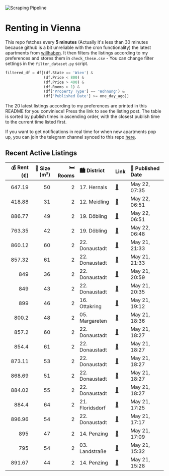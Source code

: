 ![Scraping Pipeline](https://github.com/AthomsG/renting-in-vienna/actions/workflows/run_pipeline.yml/badge.svg)


# Renting in Vienna

This repo fetches every **5 minutes** (Actually it's less than 30 minutes because github is a bit unreliable with the cron functionality) the latest apartments from [willhaben](https://www.willhaben.at/).
It then filters the listings according to my preferences and stores them in `check_these.csv` - You can change filter settings in the `filter_dataset.py` script.

```python
filtered_df = df[(df.State == 'Wien') & 
                 (df.Price < 800) &
                 (df.Price > 400) &
                 (df.Rooms > 1) &
                 (df['Property Type'] == 'Wohnung') &
                 (df['Published Date'] >= one_day_ago)]
```

The 20 latest listings according to my preferences are printed in this README for you conviniece! Press the link to see the listing post.
The table is sorted by publish times in ascending order, with the closest publish time to the current time listed first.

If you want to get notifications in real time for when new apartments pop up, you can join the telegram channel synced to this repo [here](https://t.me/+1HPAYOf5BSsyNTlk).

## Recent Active Listings

|   💰 Rent (€) |   📏 Size (m²) |   🛏️ Rooms | 🏙️ District     | Link                                                                                                                                                                                                                       | 📅 Published Date   |
|-------------:|--------------:|-----------:|:----------------|:---------------------------------------------------------------------------------------------------------------------------------------------------------------------------------------------------------------------------|:-------------------|
|       647.19 |            50 |          2 | 17. Hernals     | [🔗](https://www.willhaben.at/iad/immobilien/d/mietwohnungen/wien/wien-1170-hernals/2-zimmer-wohnung-unbefristet-815043507/)                                                                                                | May 22, 07:35      |
|       418.88 |            31 |          2 | 12. Meidling    | [🔗](https://www.willhaben.at/iad/immobilien/d/mietwohnungen/wien/wien-1120-meidling/sanierungsbed%C3%BCrftige-bastlerwohnung-mit-potenzial-1062571834/)                                                                    | May 22, 06:51      |
|       886.77 |            49 |          2 | 19. Döbling     | [🔗](https://www.willhaben.at/iad/immobilien/d/mietwohnungen/wien/wien-1190-d%C3%B6bling/charmante-2-zimmer-wohnung-899332174/)                                                                                             | May 22, 06:51      |
|       763.35 |            42 |          2 | 19. Döbling     | [🔗](https://www.willhaben.at/iad/immobilien/d/mietwohnungen/wien/wien-1190-d%C3%B6bling/gem%C3%BCtliche-singlewohnung-im-19.-bezirk-1191172900/)                                                                           | May 22, 06:48      |
|       860.12 |            60 |          2 | 22. Donaustadt  | [🔗](https://www.willhaben.at/iad/immobilien/d/mietwohnungen/wien/wien-1220-donaustadt/leo-am-teich---wohnen-am-badeteich-hirschstetten-873710450/)                                                                         | May 21, 21:33      |
|       857.32 |            61 |          2 | 22. Donaustadt  | [🔗](https://www.willhaben.at/iad/immobilien/d/mietwohnungen/wien/wien-1220-donaustadt/leo-am-teich---wohnen-am-badeteich-hirschstetten-1681435685/)                                                                        | May 21, 21:33      |
|       849    |            36 |          2 | 22. Donaustadt  | [🔗](https://www.willhaben.at/iad/immobilien/d/mietwohnungen/wien/wien-1220-donaustadt/moderner-2-zimmer-wohntraum-der-keine-w%C3%BCnsche-offen-l%C3%A4sst-%21-1412614922/)                                                 | May 21, 20:59      |
|       849    |            43 |          2 | 22. Donaustadt  | [🔗](https://www.willhaben.at/iad/immobilien/d/mietwohnungen/wien/wien-1220-donaustadt/kagraner-laberl---wohnen-zum-fairen-preis%21---neubaugebiet-n%C3%A4he-u1-kagraner-platz-1610687445/)                                 | May 21, 20:35      |
|       899    |            46 |          2 | 16. Ottakring   | [🔗](https://www.willhaben.at/iad/immobilien/d/mietwohnungen/wien/wien-1160-ottakring/helle-ruhige-balkonwohnung-mit-top-anbindung-im-4.-liftstock-1362490098/)                                                             | May 21, 19:12      |
|       800.2  |            48 |          2 | 05. Margareten  | [🔗](https://www.willhaben.at/iad/immobilien/d/mietwohnungen/wien/wien-1050-margareten/modern-m%C3%B6bliertes-mietapartment---kurz-oder-langfristig-1906152750/)                                                            | May 21, 18:36      |
|       857.2  |            60 |          2 | 22. Donaustadt  | [🔗](https://www.willhaben.at/iad/immobilien/d/mietwohnungen/wien/wien-1220-donaustadt/mietkauf---leo-am-teich%21-willkommensbonus---2-monate-mietfrei%21-2026392354/)                                                      | May 21, 18:27      |
|       854.4  |            61 |          2 | 22. Donaustadt  | [🔗](https://www.willhaben.at/iad/immobilien/d/mietwohnungen/wien/wien-1220-donaustadt/mietkauf---leo-am-teich%21-willkommensbonus---2-monate-mietfrei%21-1831402204/)                                                      | May 21, 18:27      |
|       873.11 |            53 |          2 | 22. Donaustadt  | [🔗](https://www.willhaben.at/iad/immobilien/d/mietwohnungen/wien/wien-1220-donaustadt/mietkauf---leo-am-teich%21-willkommensbonus---2-monate-mietfrei%21-1057448629/)                                                      | May 21, 18:27      |
|       868.69 |            51 |          2 | 22. Donaustadt  | [🔗](https://www.willhaben.at/iad/immobilien/d/mietwohnungen/wien/wien-1220-donaustadt/mietkauf---leo-am-teich%21-willkommensbonus---2-monate-mietfrei%21-1888486411/)                                                      | May 21, 18:27      |
|       884.02 |            55 |          2 | 22. Donaustadt  | [🔗](https://www.willhaben.at/iad/immobilien/d/mietwohnungen/wien/wien-1220-donaustadt/mietkauf---leo-am-teich%21-willkommensbonus---2-monate-mietfrei%21-2116155360/)                                                      | May 21, 18:27      |
|       884.4  |            64 |          2 | 21. Floridsdorf | [🔗](https://www.willhaben.at/iad/immobilien/d/mietwohnungen/wien/wien-1210-floridsdorf/ruhige-wohnung-%28innenhof%29-auf-der-pragerstra%C3%9Fe-76-mit-loggia-%7C-kaufoption-nach-5-jahren-m%C3%B6glich-2015108638/)        | May 21, 17:25      |
|       896.96 |            54 |          2 | 22. Donaustadt  | [🔗](https://www.willhaben.at/iad/immobilien/d/mietwohnungen/wien/wien-1220-donaustadt/provisionsfreier-mietkauf-in-gretl%27s-garten%21-1323578673/)                                                                        | May 21, 17:17      |
|       895    |            47 |          2 | 14. Penzing     | [🔗](https://www.willhaben.at/iad/immobilien/d/mietwohnungen/wien/wien-1140-penzing/sonnige-ruhige-wohnung-1584655273/)                                                                                                     | May 21, 17:09      |
|       795    |            54 |          2 | 03. Landstraße  | [🔗](https://www.willhaben.at/iad/immobilien/d/mietwohnungen/wien/wien-1030-landstra%C3%9Fe/3.erdbergstrasse---provisionsfreie-charmante-2-zimmer-neubaumiete-direkt-beim-kardinal-naglplatz-2105617351/)                   | May 21, 15:32      |
|       891.67 |            44 |          2 | 14. Penzing     | [🔗](https://www.willhaben.at/iad/immobilien/d/mietwohnungen/wien/wien-1140-penzing/einziehen-und-wohlf%C3%BChlen:-lichtdurchflutete-2-zimmer-wohnung-mit-einbauk%C3%BCche-und-loggia---ab-01.06.-beziehbar%21-2102987612/) | May 21, 15:28      |
